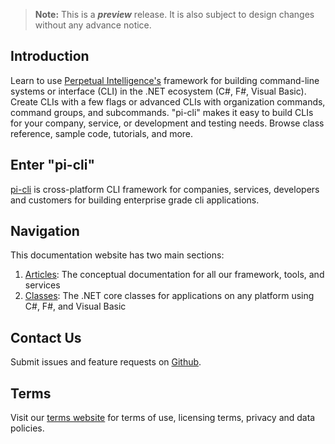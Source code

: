> **Note:** This is a ***preview*** release. It is also subject to design changes without any advance notice.

## Introduction
Learn to use [Perpetual Intelligence's](https://perpetualintelligence.com/) framework for building command-line systems or interface (CLI) in the .NET ecosystem (C#, F#, Visual Basic). Create CLIs with a few flags or advanced CLIs with organization commands, command groups, and subcommands. "pi-cli" makes it easy to build CLIs for your company, service, or development and testing needs. Browse class reference, sample code, tutorials, and more.

## Enter "pi-cli"
[pi-cli](articles/pi-cli/intro.md) is cross-platform CLI framework for companies, services, developers and customers for building enterprise grade cli applications.

## Navigation
This documentation website has two main sections:
1. [Articles](articles/intro.md): The conceptual documentation for all our framework, tools, and services
2. [Classes](api/index.md): The .NET core classes for applications on any platform using C#, F#, and Visual Basic

## Contact Us
Submit issues and feature requests on [Github](https://github.com/perpetualintelligence).

## Terms
Visit our [terms website](https://terms.perpetualintelligence.com/) for terms of use, licensing terms, privacy and data policies.

